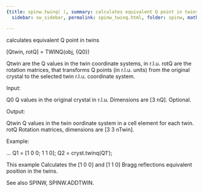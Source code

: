 ```yaml
---
{title: spinw.twinq( ), summary: calculates equivalent Q point in twins, keywords: sample,
  sidebar: sw_sidebar, permalink: spinw_twinq.html, folder: spinw, mathjax: 'true'}

---
```

calculates equivalent Q point in twins
 
[Qtwin, rotQ] = TWINQ(obj, {Q0})
 
Qtwin are the Q values in the twin coordinate systems, in r.l.u.
rotQ are the rotation matrices, that transforms Q points (in r.l.u.
units) from the original crystal to the selected twin r.l.u. coordinate
system.
 
Input:
 
Q0        Q values in the original crystal in r.l.u. Dimensions are
          [3 nQ]. Optional.
 
Output:
 
Qtwin     Q values in the twin oordinate system in a cell element for
          each twin.
rotQ      Rotation matrices, dimensions are [3 3 nTwin].
 
Example:
 
...
Q1 = [1 0 0; 1 1 0];
Q2 = cryst.twinq(Q1');
 
This example Calculates the [1 0 0] and [1 1 0] Bragg reflections
equivalent position in the twins.
 
See also SPINW, SPINW.ADDTWIN.
 

